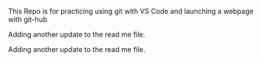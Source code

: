 This Repo is for practicing using git with VS Code and launching a webpage with git-hub

Adding another update to the read me file.

Adding another update to the read me file.